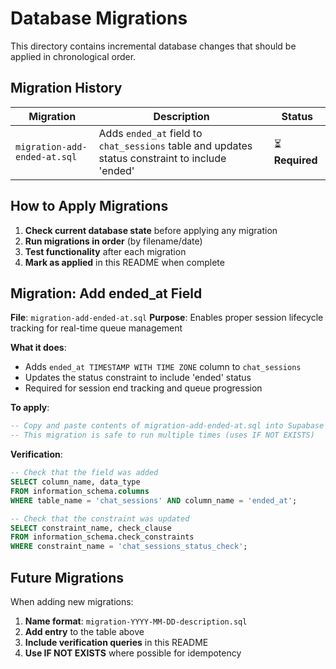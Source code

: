 # Database Migrations

This directory contains incremental database changes that should be applied in chronological order.

## Migration History

| Migration | Description | Status |
|-----------|-------------|--------|
| `migration-add-ended-at.sql` | Adds `ended_at` field to `chat_sessions` table and updates status constraint to include 'ended' | ⏳ **Required** |

## How to Apply Migrations

1. **Check current database state** before applying any migration
2. **Run migrations in order** (by filename/date)
3. **Test functionality** after each migration
4. **Mark as applied** in this README when complete

## Migration: Add ended_at Field

**File**: `migration-add-ended-at.sql`
**Purpose**: Enables proper session lifecycle tracking for real-time queue management

**What it does**:
- Adds `ended_at TIMESTAMP WITH TIME ZONE` column to `chat_sessions`
- Updates the status constraint to include 'ended' status
- Required for session end tracking and queue progression

**To apply**:
```sql
-- Copy and paste contents of migration-add-ended-at.sql into Supabase SQL Editor
-- This migration is safe to run multiple times (uses IF NOT EXISTS)
```

**Verification**:
```sql
-- Check that the field was added
SELECT column_name, data_type 
FROM information_schema.columns 
WHERE table_name = 'chat_sessions' AND column_name = 'ended_at';

-- Check that the constraint was updated  
SELECT constraint_name, check_clause 
FROM information_schema.check_constraints 
WHERE constraint_name = 'chat_sessions_status_check';
```

## Future Migrations

When adding new migrations:
1. **Name format**: `migration-YYYY-MM-DD-description.sql`
2. **Add entry** to the table above
3. **Include verification queries** in this README
4. **Use IF NOT EXISTS** where possible for idempotency